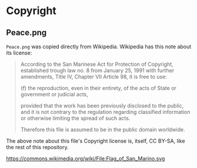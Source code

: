 # Copyright

## Peace.png

`Peace.png` was copied directly from Wikipedia.  Wikipedia has this note about its license:

> According to the San Marinese Act for Protection of Copyright, established trough law no. 8 from January 25, 1991 with further 
> amendments, Title IV, Chapter VII Article 98, it is free to use:
>
> (f) the reproduction, even in their entirety, of the acts of State or government or judicial acts,
>
> provided that the work has been previously disclosed to the public, and it is not contrary to the regulation regarding classified 
> information or otherwise limiting the spread of such acts.
>
> Therefore this file is assumed to be in the public domain worldwide. 

The above note about this file's Copyright license is, itself, CC BY-SA, like the rest of this repository.

https://commons.wikimedia.org/wiki/File:Flag_of_San_Marino.svg
